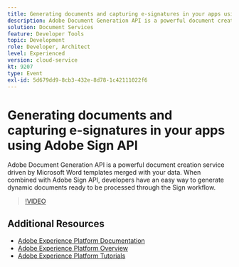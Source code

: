 ```yaml
---
title: Generating documents and capturing e-signatures in your apps using Adobe Sign API
description: Adobe Document Generation API is a powerful document creation service driven by Microsoft Word templates merged with your data. When combined with Adobe Sign API, developers have an easy way to generate dynamic documents ready to be processed through the Sign workflow.
solution: Document Services
feature: Developer Tools
topic: Development
role: Developer, Architect
level: Experienced
version: cloud-service
kt: 9207
type: Event
exl-id: 5d679dd9-8cb3-432e-8d78-1c42111022f6
---
```

# Generating documents and capturing e-signatures in your apps using Adobe Sign API

Adobe Document Generation API is a powerful document creation service driven by Microsoft Word templates merged with your data. When combined with Adobe Sign API, developers have an easy way to generate dynamic documents ready to be processed through the Sign workflow.

>[!VIDEO](https://video.tv.adobe.com/v/338097/?quality=12&learn=on&hidetitle=true)

## Additional Resources

- [Adobe Experience Platform Documentation](https://experienceleague.adobe.com/docs/experience-platform.html)
- [Adobe Experience Platform Overview](https://experienceleague.adobe.com/docs/experience-platform/landing/home.html)
- [Adobe Experience Platform Tutorials](https://experienceleague.adobe.com/docs/platform-learn/tutorials/overview.html?lang=en)
